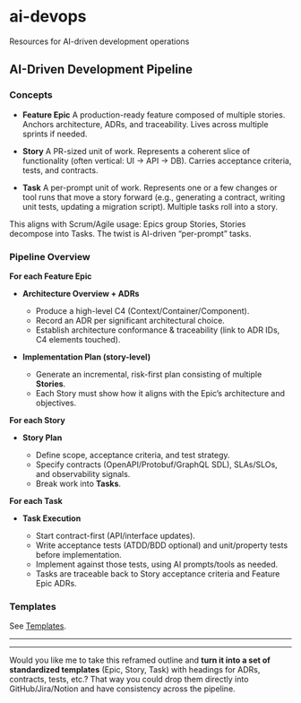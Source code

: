 # ai-devops
Resources for AI-driven development operations

## AI-Driven Development Pipeline

### Concepts

* **Feature Epic**
  A production-ready feature composed of multiple stories. Anchors architecture, ADRs, and traceability. Lives across multiple sprints if needed.

* **Story**
  A PR-sized unit of work. Represents a coherent slice of functionality (often vertical: UI → API → DB). Carries acceptance criteria, tests, and contracts.

* **Task**
  A per-prompt unit of work. Represents one or a few changes or tool runs that move a story forward (e.g., generating a contract, writing unit tests, updating a migration script). Multiple tasks roll into a story.

This aligns with Scrum/Agile usage: Epics group Stories, Stories decompose into Tasks. The twist is AI-driven “per-prompt” tasks.

### Pipeline Overview

**For each Feature Epic**

* **Architecture Overview + ADRs**

  * Produce a high-level C4 (Context/Container/Component).
  * Record an ADR per significant architectural choice.
  * Establish architecture conformance & traceability (link to ADR IDs, C4 elements touched).

* **Implementation Plan (story-level)**

  * Generate an incremental, risk-first plan consisting of multiple **Stories**.
  * Each Story must show how it aligns with the Epic’s architecture and objectives.

**For each Story**

* **Story Plan**

  * Define scope, acceptance criteria, and test strategy.
  * Specify contracts (OpenAPI/Protobuf/GraphQL SDL), SLAs/SLOs, and observability signals.
  * Break work into **Tasks**.

**For each Task**

* **Task Execution**

  * Start contract-first (API/interface updates).
  * Write acceptance tests (ATDD/BDD optional) and unit/property tests before implementation.
  * Implement against those tests, using AI prompts/tools as needed.
  * Tasks are traceable back to Story acceptance criteria and Feature Epic ADRs.

### Templates

See [Templates](./TEMPLATES.md).

---






---

Would you like me to take this reframed outline and **turn it into a set of standardized templates** (Epic, Story, Task) with headings for ADRs, contracts, tests, etc.? That way you could drop them directly into GitHub/Jira/Notion and have consistency across the pipeline.
